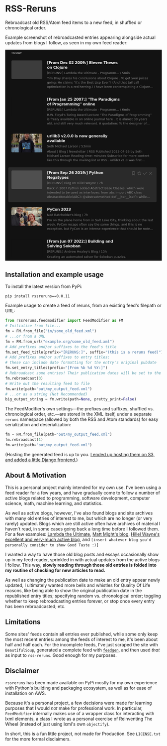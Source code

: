 # RSS-Reruns

Rebroadcast old RSS/Atom feed items to a new feed, in shuffled or chronological order.

Example screenshot of rebroadcasted entries appearing alongside actual updates from blogs I follow, as seen in my own feed reader:

![Screenshot from Feedly](https://raw.githubusercontent.com/hannahlog/rss-reruns/main/screenshots/as_seen_in_feedly.png)

## Installation and example usage

To install the latest version from PyPi:
```
pip install rssreruns==0.0.11
```
Example usage to create a feed of reruns, from an existing feed's filepath or URL:
```python
from rssreruns.feedmodifier import FeedModifier as FM
# Initialize from file...
fm = FM.from_file("in/some_old_feed.xml")
# ...or from a URL
fm = FM.from_url("example.org/some_old_feed.xml")
# Add prefixes and/or suffixes to the feed's title
fm.set_feed_title(prefix="[RERUNS:]", suffix="(this is a reruns feed)")
# Add prefixes and/or suffixes to entry titles;
# these can include date formatting for the entry's original pubdate
fm.set_entry_titles(prefix="[From %b %d %Y:]")
# Rebroadcast some entries! Their publication dates will be set to the current datetime
fm.rebroadcast(3)
# Write out the resulting feed to file 
fm.write(path="out/my_output_feed.xml")
# ...or as a string (Not Recommended)
big_output_string = fm.write(path=None, pretty_print=False)
```
The FeedModifier's own settings—the prefixes and suffixes, shuffled vs. chronological order, etc.—are stored in the XML itself, under a separate `reruns` namespace (allowed by both the RSS and Atom standards) for easy serialization and deserialization:
```python
fm = FM.from_file(path="out/my_output_feed.xml")
fm.rebroadcast(1)
fm.write(path="out/my_output_feed.xml")
```
(Hosting the generated feed is up to you. [I ended up hosting them on S3, and added a little Django frontend.](https://github.com/hannahlog/reruns-django-site))

## About & Motivation

This is a personal project mainly intended for my own use. I've been using a feed reader for a few years, and have gradually come to follow a number of active blogs related to programming, software development, computer science, math, machine learning, and statistics. 

As well as active blogs, however, I've also found blogs and site archives with many old entries of interest to me, but which are no longer (or very rarely) updated. Blogs which are still active often have archives of material I haven't read, in some cases going back a long time before I followed them. For a few examples: [Lambda the Ultimate](http://lambda-the-ultimate.org/), [Matt Might's blog](https://matt.might.net/articles/), [Hillel Wayne's excellent and very-much active blog](https://www.hillelwayne.com/post/), and `[insert whatever blog you'd personally consider to show Good Taste :)]` 

I wanted a way to have those old blog posts and essays occasionally show up in my feed reader, sprinkled in with actual updates from the active blogs I follow. This way, **slowly reading through those old entries is folded into my routine of checking for new articles to read.**

As well as changing the publication date to make an old entry appear newly updated, I ultimately wanted more bells and whistles for Quality Of Life reasons, like being able to show the original publication date in the republished entry titles; specifying random vs. chronological order; toggling whether to keep rebroadcasting entries forever, or stop once every entry has been rebroadcasted; etc.

## Limitations

Some sites' feeds contain all entries ever published, while some only keep the most recent entries: among the feeds of interest to me, it's been about half and half each. For the incomplete feeds, I've just scraped the site with `BeautifulSoup`, generated a complete feed with [`feedgen`](https://github.com/lkiesow/python-feedgen), and then used _that_ as input to `rss-reruns`. Good enough for my purposes.

## Disclaimer

`rssreruns` has been made available on PyPi mostly for my own experience with Python's building and packaging ecosystem, as well as for ease of installation on AWS.

Because it's a personal project, a few decisions were made for learning purposes that I would *not* make for professional work. In particular, `FeedModifier` internally makes use of a wrapper class for interacting with lxml elements, a class I wrote as a personal exercise of Reinventing The Wheel (instead of just using lxml's own `objectify`).

In short, this is a fun little project, not made for Production. See `LICENSE.txt` for the more formal disclaimers.